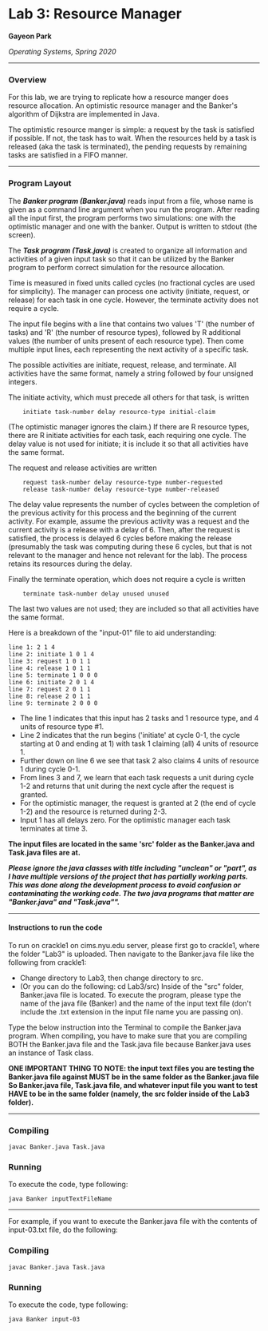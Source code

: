 Lab 3: Resource Manager
===============
**Gayeon Park**

*Operating Systems, Spring 2020*

----
### Overview ###

For this lab, we are trying to replicate how a resource manger does resource allocation. An optimistic resource manager and the Banker's algorithm of Dijkstra are implemented in Java. 


The optimistic resource manger is simple: a request by the task is satisfied if possible. If not, the task has to wait. When the resources held by a task is released (aka the task is terminated), the pending requests by remaining tasks are satisfied in a FIFO manner. 

----
### Program Layout ###

The ***Banker program (Banker.java)*** reads input from a file, whose name is given as a command line argument when you run the program. 
After reading all the input first, the program performs two simulations: one with the optimistic manager and one with the banker. Output is written to stdout (the screen).

The ***Task program (Task.java)*** is created to organize all information and activities of a given input task so that it can be utilized by the Banker program to perform correct simulation for the resource allocation.

Time is measured in fixed units called cycles (no fractional cycles are used for simplicity).
The manager can process one activity (initiate, request, or release) for each task in one cycle. However, the terminate activity does not require a cycle.

The input file begins with a line that contains two values 'T' (the number of tasks) and 'R' (the number of resource types), followed by R additional values (the number of units present of each resource type). Then come multiple input lines, each representing the next activity of a specific task. 

The possible activities are initiate, request, release, and terminate. All activities have the same format, namely a string followed by four unsigned integers.

The initiate activity, which must precede all others for that task, is written 
```
    initiate task-number delay resource-type initial-claim
```
(The optimistic manager ignores the claim.) If there are R resource types, there are R initiate activities for each task, each requiring one cycle. The delay value is not used for initiate; it is include it so that all activities have the same format.


The request and release activities are written
```
    request task-number delay resource-type number-requested
    release task-number delay resource-type number-released
```
The delay value represents the number of cycles between the completion of the previous activity for this process and the beginning of the current activity. 
For example, assume the previous activity was a request and the current activity is a release with a delay of 6. 
Then, after the request is satisfied, the process is delayed 6 cycles before making the release (presumably the task was computing during these 6 cycles, but that is not relevant to the manager and hence not relevant for the lab). The process retains its resources during the delay.


Finally the terminate operation, which does not require a cycle is written
```
    terminate task-number delay unused unused
```
The last two values are not used; they are included so that all activities have the same format.


Here is a breakdown of the "input-01" file to aid understanding:
```
line 1: 2 1 4
line 2: initiate 1 0 1 4
line 3: request 1 0 1 1
line 4: release 1 0 1 1
line 5: terminate 1 0 0 0
line 6: initiate 2 0 1 4
line 7: request 2 0 1 1
line 8: release 2 0 1 1
line 9: terminate 2 0 0 0
```
* The line 1 indicates that this input has 2 tasks and 1 resource type, and 4 units of resource type #1.
* Line 2 indicates that the run begins ('initiate' at cycle 0-1, the cycle starting at 0 and ending at 1) with task 1 claiming (all) 4 units of resource 1. 
* Further down on line 6 we see that task 2 also claims 4 units of resource 1 during cycle 0-1.
* From lines 3 and 7, we learn that each task requests a unit during cycle 1-2 and returns that unit during the next cycle after the request is granted. 
* For the optimistic manager, the request is granted at 2 (the end of cycle 1-2) and the resource is returned during 2-3.
* Input 1 has all delays zero. For the optimistic manager each task terminates at time 3.


**The input files are located in the same 'src' folder as the Banker.java and Task.java files are at.** 

***Please ignore the java classes with title including "unclean" or "part", as I have multiple versions of the project that has partially working parts. This was done along the development process to avoid confusion or contaminating the working code. The two java programs that matter are "Banker.java" and "Task.java"".***


- - - -
#### Instructions to run the code ####
To run on crackle1 on cims.nyu.edu server, please first go to crackle1, where the folder "Lab3" is uploaded. Then navigate to the Banker.java file like the following from crackle1:
* Change directory to Lab3, then change directory to src.
* (Or you can do the following: cd Lab3/src) 
Inside of the "src" folder, Banker.java file is located.
To execute the program, please type the name of the java file (Banker) and the name of the input text file (don't include the .txt extension in the input file name you are passing on). 

Type the below instruction into the Terminal to compile the Banker.java program.
When compiling, you have to make sure that you are compiling BOTH the Banker.java file and the Task.java file because Banker.java uses an instance of Task class.

**ONE IMPORTANT THING TO NOTE: the input text files you are testing the Banker.java file against MUST be in the same folder as the Banker.java file
So Banker.java file, Task.java file, and whatever input file you want to test HAVE to be in the same folder (namely, the src folder inside of the Lab3 folder).**
- - - -

### Compiling
```
javac Banker.java Task.java
```

### Running
To execute the code, type following:
```
java Banker inputTextFileName

```
- - - - 
For example, if you want to execute the Banker.java file with the contents of input-03.txt file, do the following: 

### Compiling
```
javac Banker.java Task.java
```

### Running
To execute the code, type following:
```
java Banker input-03

```
